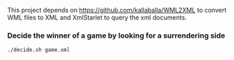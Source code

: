 This project depends on https://github.com/kallaballa/WML2XML to convert WML files to XML and XmlStarlet to query the xml documents.

### Decide the winner of a game by looking for a surrendering side
    
    ./decide.sh game.xml

